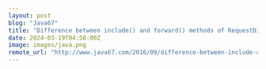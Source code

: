 ```yaml
---
layout: post
blog: "Java67"
title: "Difference between include() and forward() methods of RequestDispatcher in Servlert"
date: 2024-03-19T04:58:00Z
image: images/java.png
remote_url: "http://www.java67.com/2016/09/difference-between-include-and-forward-in-Servlet-JSP.html"
---
```

